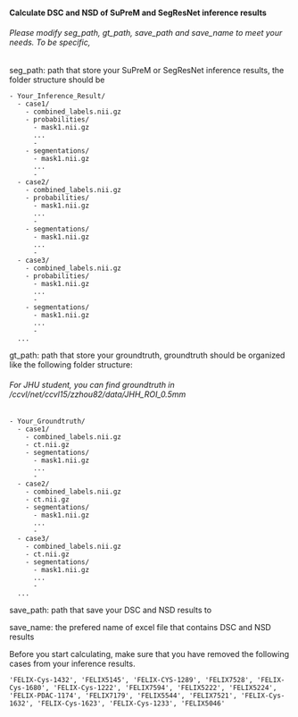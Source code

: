 #### Calculate DSC and NSD of SuPreM and SegResNet inference results
###### Please modify seg_path, gt_path, save_path and save_name to meet your needs. To be specific,

seg_path: path that store your SuPreM or SegResNet inference results, the folder structure should be 
```
- Your_Inference_Result/
  - case1/
    - combined_labels.nii.gz
    - probabilities/
      - mask1.nii.gz
      ...
      - 
    - segmentations/
      - mask1.nii.gz
      ...
      - 
  - case2/
    - combined_labels.nii.gz
    - probabilities/
      - mask1.nii.gz
      ...
      - 
    - segmentations/
      - mask1.nii.gz
      ...
      - 
  - case3/
    - combined_labels.nii.gz
    - probabilities/
      - mask1.nii.gz
      ...
      - 
    - segmentations/
      - mask1.nii.gz
      ...
      -
  ...
```

gt_path: path that store your groundtruth, groundtruth should be organized like the following folder structure:
###### For JHU student, you can find groundtruth in /ccvl/net/ccvl15/zzhou82/data/JHH_ROI_0.5mm
```
- Your_Groundtruth/
  - case1/
    - combined_labels.nii.gz
    - ct.nii.gz
    - segmentations/
      - mask1.nii.gz
      ...
      - 
  - case2/
    - combined_labels.nii.gz
    - ct.nii.gz
    - segmentations/
      - mask1.nii.gz
      ...
      - 
  - case3/
    - combined_labels.nii.gz
    - ct.nii.gz
    - segmentations/
      - mask1.nii.gz
      ...
      -
  ...
```
save_path: path that save your DSC and NSD results to

save_name: the prefered name of excel file that contains DSC and NSD results

Before you start calculating, make sure that you have removed the following cases from your inference results.
```
'FELIX-Cys-1432', 'FELIX5145', 'FELIX-CYS-1289', 'FELIX7528', 'FELIX-Cys-1680', 'FELIX-Cys-1222', 'FELIX7594', 'FELIX5222', 'FELIX5224', 'FELIX-PDAC-1174', 'FELIX7179', 'FELIX5544', 'FELIX7521', 'FELIX-Cys-1632', 'FELIX-Cys-1623', 'FELIX-Cys-1233', 'FELIX5046'
```
